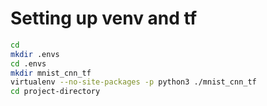 # Setting up venv and tf

```bash
cd
mkdir .envs
cd .envs
mkdir mnist_cnn_tf
virtualenv --no-site-packages -p python3 ./mnist_cnn_tf
cd project-directory
```
